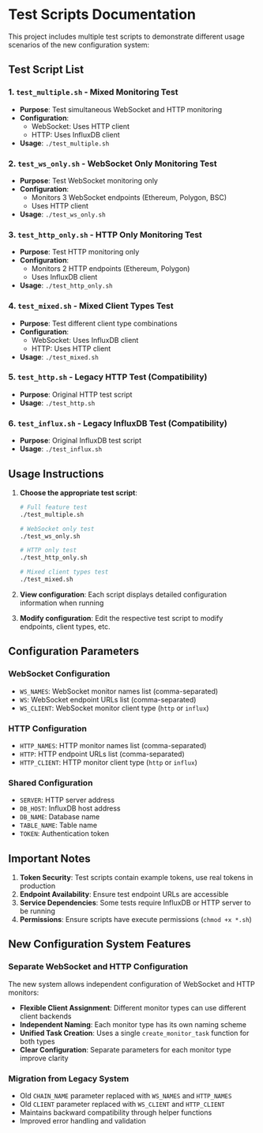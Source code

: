 # Test Scripts Documentation

This project includes multiple test scripts to demonstrate different usage scenarios of the new configuration system:

## Test Script List

### 1. `test_multiple.sh` - Mixed Monitoring Test
- **Purpose**: Test simultaneous WebSocket and HTTP monitoring
- **Configuration**: 
  - WebSocket: Uses HTTP client
  - HTTP: Uses InfluxDB client
- **Usage**: `./test_multiple.sh`

### 2. `test_ws_only.sh` - WebSocket Only Monitoring Test
- **Purpose**: Test WebSocket monitoring only
- **Configuration**: 
  - Monitors 3 WebSocket endpoints (Ethereum, Polygon, BSC)
  - Uses HTTP client
- **Usage**: `./test_ws_only.sh`

### 3. `test_http_only.sh` - HTTP Only Monitoring Test
- **Purpose**: Test HTTP monitoring only
- **Configuration**: 
  - Monitors 2 HTTP endpoints (Ethereum, Polygon)
  - Uses InfluxDB client
- **Usage**: `./test_http_only.sh`

### 4. `test_mixed.sh` - Mixed Client Types Test
- **Purpose**: Test different client type combinations
- **Configuration**: 
  - WebSocket: Uses InfluxDB client
  - HTTP: Uses HTTP client
- **Usage**: `./test_mixed.sh`

### 5. `test_http.sh` - Legacy HTTP Test (Compatibility)
- **Purpose**: Original HTTP test script
- **Usage**: `./test_http.sh`

### 6. `test_influx.sh` - Legacy InfluxDB Test (Compatibility)
- **Purpose**: Original InfluxDB test script
- **Usage**: `./test_influx.sh`

## Usage Instructions

1. **Choose the appropriate test script**:
   ```bash
   # Full feature test
   ./test_multiple.sh
   
   # WebSocket only test
   ./test_ws_only.sh
   
   # HTTP only test
   ./test_http_only.sh
   
   # Mixed client types test
   ./test_mixed.sh
   ```

2. **View configuration**:
   Each script displays detailed configuration information when running

3. **Modify configuration**:
   Edit the respective test script to modify endpoints, client types, etc.

## Configuration Parameters

### WebSocket Configuration
- `WS_NAMES`: WebSocket monitor names list (comma-separated)
- `WS`: WebSocket endpoint URLs list (comma-separated)
- `WS_CLIENT`: WebSocket monitor client type (`http` or `influx`)

### HTTP Configuration
- `HTTP_NAMES`: HTTP monitor names list (comma-separated)
- `HTTP`: HTTP endpoint URLs list (comma-separated)
- `HTTP_CLIENT`: HTTP monitor client type (`http` or `influx`)

### Shared Configuration
- `SERVER`: HTTP server address
- `DB_HOST`: InfluxDB host address
- `DB_NAME`: Database name
- `TABLE_NAME`: Table name
- `TOKEN`: Authentication token

## Important Notes

1. **Token Security**: Test scripts contain example tokens, use real tokens in production
2. **Endpoint Availability**: Ensure test endpoint URLs are accessible
3. **Service Dependencies**: Some tests require InfluxDB or HTTP server to be running
4. **Permissions**: Ensure scripts have execute permissions (`chmod +x *.sh`)

## New Configuration System Features

### Separate WebSocket and HTTP Configuration
The new system allows independent configuration of WebSocket and HTTP monitors:

- **Flexible Client Assignment**: Different monitor types can use different client backends
- **Independent Naming**: Each monitor type has its own naming scheme
- **Unified Task Creation**: Uses a single `create_monitor_task` function for both types
- **Clear Configuration**: Separate parameters for each monitor type improve clarity

### Migration from Legacy System
- Old `CHAIN_NAME` parameter replaced with `WS_NAMES` and `HTTP_NAMES`
- Old `CLIENT` parameter replaced with `WS_CLIENT` and `HTTP_CLIENT`
- Maintains backward compatibility through helper functions
- Improved error handling and validation
